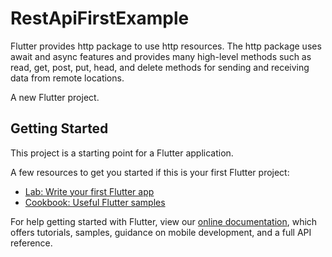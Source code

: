 # RestApiFirstExample
<p> Flutter provides http package to use http resources. The http package uses await and async features and provides many high-level methods such as read, get, post, put, head, and delete methods for sending and receiving data from remote locations.</p>

A new Flutter project.

## Getting Started

This project is a starting point for a Flutter application.

A few resources to get you started if this is your first Flutter project:

- [Lab: Write your first Flutter app](https://flutter.dev/docs/get-started/codelab)
- [Cookbook: Useful Flutter samples](https://flutter.dev/docs/cookbook)

For help getting started with Flutter, view our
[online documentation](https://flutter.dev/docs), which offers tutorials,
samples, guidance on mobile development, and a full API reference.

